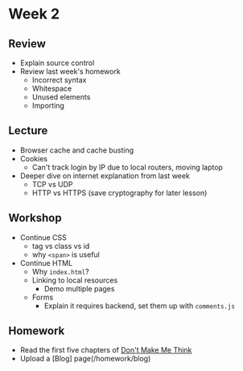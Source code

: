 # Week 2

## Review

- Explain source control
- Review last week's homework
  - Incorrect syntax
  - Whitespace
  - Unused elements
  - Importing

## Lecture

- Browser cache and cache busting
- Cookies
  - Can't track login by IP due to local routers, moving laptop
- Deeper dive on internet explanation from last week
  - TCP vs UDP
  - HTTP vs HTTPS (save cryptography for later lesson)

## Workshop

- Continue CSS
  - tag vs class vs id
  - why `<span>` is useful
- Continue HTML
  - Why `index.html`?
  - Linking to local resources
    - Demo multiple pages
  - Forms
    - Explain it requires backend, set them up with `comments.js`

## Homework

- Read the first five chapters of [Don't Make Me Think](http://static.mpaulweeks.com/files/think.pdf)
- Upload a [Blog] page(/homework/blog)
